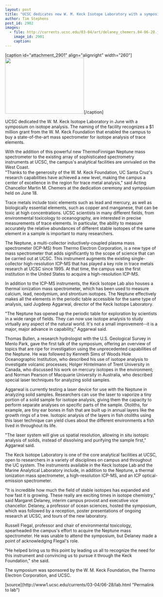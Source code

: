 ```yaml
---
layout: post
title: "UCSC dedicates new W. M. Keck Isotope Laboratory with a symposium on isotope analysis"
author: Tim Stephens
post_id: 2902
images:
  - file: http://currents.ucsc.edu/03-04/art/delaney_chemers.04-06-28.jpg
    image_id: 2901
    caption: 
---
```


[caption id="attachment_2901" align="alignright" width="260"]<a href="http://localhost/mysite/wp-content/uploads/2004/06/delaney_chemers.04-06-28.jpg"><img class="size-full wp-image-2901" src="http://localhost/mysite/wp-content/uploads/2004/06/delaney_chemers.04-06-28.jpg" alt="" width="260" height="184" /></a>[/caption]
<p>
  UCSC dedicated the W. M. Keck Isotope Laboratory in June with a symposium on isotope analysis. The naming of the facility recognizes a $1 million grant from the W. M. Keck Foundation that enabled the campus to buy a state-of-the-art mass spectrometer for isotope analysis of trace elements.<br>
</p>
<p>
  With the addition of this powerful new ThermoFinnigan Neptune mass spectrometer to the existing array of sophisticated spectrometry instruments at UCSC, the campus's analytical facilities are unrivaled on the West Coast.<br>
  "Thanks to the generosity of the W. M. Keck Foundation, UC Santa Cruz's research capabilities have achieved a new level, making the campus a center of excellence in the region for trace metal analysis," said Acting Chancellor Martin M. Chemers at the dedication ceremony and symposium held on June 18.<br>
</p>
<p>
  Trace metals include toxic elements such as lead and mercury, as well as biologically essential elements, such as copper and manganese, that can be toxic at high concentrations. UCSC scientists in many different fields, from environmental toxicology to oceanography, are interested in precise measurements of trace elements. In particular, the ability to measure accurately the relative abundances of different stable isotopes of the same element in a sample is important to many researchers.<br>
</p>
<p>
  The Neptune, a multi-collector inductively-coupled plasma mass spectrometer (ICP-MS) from Thermo Electron Corporation, is a new type of mass spectrometer that adds significantly to the scope of science that can be carried out at UCSC. This instrument augments the existing single-collector high-resolution ICP-MS that has played a key role in trace metals research at UCSC since 1995. At that time, the campus was the first institution in the United States to acquire a high-resolution ICP-MS.<br>
</p>
<p>
  In addition to the ICP-MS instruments, the Keck Isotope Lab also houses a thermal ionization mass spectrometer, which has been used to measure calcium, lead, neodymium, and strontium isotopes. The Neptune effectively makes all the elements in the periodic table accessible for the same type of analysis, said Jugdeep Aggarwal, director of the Keck Isotope Laboratory.<br>
</p>
<p>
  "The Neptune has opened up the periodic table for exploration by scientists in a wide range of fields. They can now use isotope analysis to study virtually any aspect of the natural world. It's not a small improvement--it is a major, major advance in capability," Aggarwal said.<br>
</p>
<p>
  Thomas Bullen, a research hydrologist with the U.S. Geological Survey in Menlo Park, gave the first talk of the symposium, offering an overview of topics that are ripe for investigation using the unprecedented capabilities of the Neptune. He was followed by Kenneth Sims of Woods Hole Oceanographic Institution, who described his use of isotope analysis to investigate volcanic processes; Holger Hintelmann of Trent University in Canada, who discussed his work on mercury isotopes in the environment; and Norman Pearson of Macquarie University in Australia, who described special laser techniques for analyzing solid samples.<br>
</p>
<p>
  Aggarwal is currently testing a laser device for use with the Neptune in analyzing solid samples. Researchers can use the laser to vaporize a tiny portion of a solid sample for isotope analysis, giving them the capacity to perform separate analyses on specific parts of the sample. Otoliths, for example, are tiny ear bones in fish that are built up in annual layers like the growth rings of a tree. Isotopic analysis of the layers in fish otoliths using this laser technique can yield clues about the different environments a fish lived in throughout its life.<br>
</p>
<p>
  "The laser system will give us spatial resolution, allowing in situ isotopic analysis of solids, instead of dissolving and purifying the sample first," Aggarwal said.<br>
</p>
<p>
  The Keck Isotope Laboratory is one of the core analytical facilities at UCSC, open to researchers in a variety of disciplines on campus and throughout the UC system. The instruments available in the Keck Isotope Lab and the Marine Analytical Laboratory include, in addition to the Neptune, a thermal ionization mass spectrometer, a high-resolution ICP-MS, and an ICP optical-emission spectrometer.<br>
</p>
<p>
  "It is incredible how much the field of stable isotopes has expanded and how fast it is growing. These really are exciting times in isotope chemistry," said Margaret Delaney, interim campus provost and executive vice chancellor. Delaney, a professor of ocean sciences, hosted the symposium, which was followed by a reception, poster presentations of ongoing research at UCSC, and tours of the new laboratory.<br>
</p>
<p>
  Russell Flegal, professor and chair of environmental toxicology, spearheaded the campus's effort to acquire the Neptune mass spectrometer. He was unable to attend the symposium, but Delaney made a point of acknowledging Flegal's role.<br>
</p>
<p>
  "He helped bring us to this point by leading us all to recognize the need for this instrument and convincing us to pursue it through the Keck Foundation," she said.<br>
</p>
<p>
  The symposium was sponsored by the W. M. Keck Foundation, the Thermo Electron Corporation, and UCSC.<br>
</p>
[source](http://www1.ucsc.edu/currents/03-04/06-28/lab.html "Permalink to lab")

